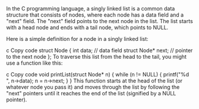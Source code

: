 In the C programming language, a singly linked list is a common data structure that consists of nodes, where each node has a data field and a "next" field. The "next" field points to the next node in the list. The list starts with a head node and ends with a tail node, which points to NULL.

Here is a simple definition for a node in a singly linked list:

c
Copy code
struct Node {
    int data; // data field
    struct Node* next; // pointer to the next node
};
To traverse this list from the head to the tail, you might use a function like this:

c
Copy code
void printList(struct Node* n) {
    while (n != NULL) {
        printf("%d ", n->data);
        n = n->next;
    }
}
This function starts at the head of the list (or whatever node you pass it) and moves through the list by following the "next" pointers until it reaches the end of the list (signified by a NULL pointer).
